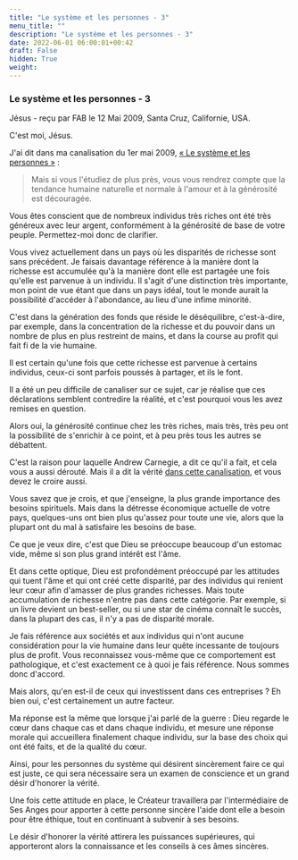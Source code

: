 ```yaml
---
title: "Le système et les personnes - 3"
menu_title: ""
description: "Le système et les personnes - 3"
date: 2022-06-01 06:00:01+00:42
draft: False
hidden: True
weight:
---
```

### Le système et les personnes - 3

Jésus - reçu par FAB le 12 Mai 2009, Santa Cruz, Californie, USA.

C'est moi, Jésus.

J'ai dit dans ma canalisation du 1er mai 2009, [« Le système et les personnes »](/fr-contemporary-messages/fr-contemporary-messages-by-date-order/fr-contemporary-messages-2009/fr-2009-5-1-2-fab-jesus/) :

> Mais si vous l'étudiez de plus près, vous vous rendrez compte que la tendance humaine naturelle et normale à l'amour et à la générosité est découragée.

Vous êtes conscient que de nombreux individus très riches ont été très généreux avec leur argent, conformément à la générosité de base de votre peuple. Permettez-moi donc de clarifier.

Vous vivez actuellement dans un pays où les disparités de richesse sont sans précédent. Je faisais davantage référence à la manière dont la richesse est accumulée qu'à la manière dont elle est partagée une fois qu'elle est parvenue à un individu. Il s'agit d'une distinction très importante, mon point de vue étant que dans un pays idéal, tout le monde aurait la possibilité d'accéder à l'abondance, au lieu d'une infime minorité.

C'est dans la génération des fonds que réside le déséquilibre, c'est-à-dire, par exemple, dans la concentration de la richesse et du pouvoir dans un nombre de plus en plus restreint de mains, et dans la course au profit qui fait fi de la vie humaine.

Il est certain qu'une fois que cette richesse est parvenue à certains individus, ceux-ci sont parfois poussés à partager, et ils le font.

Il a été un peu difficile de canaliser sur ce sujet, car je réalise que ces déclarations semblent contredire la réalité, et c'est pourquoi vous les avez remises en question.

Alors oui, la générosité continue chez les très riches, mais très, très peu ont la possibilité de s'enrichir à ce point, et à peu près tous les autres se débattent.

C'est la raison pour laquelle Andrew Carnegie, a dit ce qu'il a fait, et cela vous a aussi dérouté. Mais il a dit la vérité [dans cette canalisation](/fr-contemporary-messages/fr-contemporary-messages-by-date-order/fr-contemporary-messages-2008/fr-2008-3-3-1-fab-andrew-carnegie/), et vous devez le croire aussi.

Vous savez que je crois, et que j'enseigne, la plus grande importance des besoins spirituels. Mais dans la détresse économique actuelle de votre pays, quelques-uns ont bien plus qu'assez pour toute une vie, alors que la plupart ont du mal à satisfaire les besoins de base.

Ce que je veux dire, c'est que Dieu se préoccupe beaucoup d'un estomac vide, même si son plus grand intérêt est l'âme.

Et dans cette optique, Dieu est profondément préoccupé par les attitudes qui tuent l'âme et qui ont créé cette disparité, par des individus qui renient leur cœur afin d'amasser de plus grandes richesses.
Mais toute accumulation de richesse n'entre pas dans cette catégorie. Par exemple, si un livre devient un best-seller, ou si une star de cinéma connaît le succès, dans la plupart des cas, il n'y a pas de disparité morale.

Je fais référence aux sociétés et aux individus qui n'ont aucune considération pour la vie humaine dans leur quête incessante de toujours plus de profit. Vous reconnaissez vous-même que ce comportement est pathologique, et c'est exactement ce à quoi je fais référence. Nous sommes donc d'accord.

Mais alors, qu'en est-il de ceux qui investissent dans ces entreprises ? Eh bien oui, c'est certainement un autre facteur.

Ma réponse est la même que lorsque j'ai parlé de la guerre : Dieu regarde le cœur dans chaque cas et dans chaque individu, et mesure une réponse morale qui accueillera finalement chaque individu, sur la base des choix qui ont été faits, et de la qualité du cœur.

Ainsi, pour les personnes du système qui désirent sincèrement faire ce qui est juste, ce qui sera nécessaire sera un examen de conscience et un grand désir d'honorer la vérité.

Une fois cette attitude en place, le Créateur travaillera par l'intermédiaire de Ses Anges pour apporter à cette personne sincère l'aide dont elle a besoin pour être éthique, tout en continuant à subvenir à ses besoins.

Le désir d'honorer la vérité attirera les puissances supérieures, qui apporteront alors la connaissance et les conseils à ces âmes sincères.
